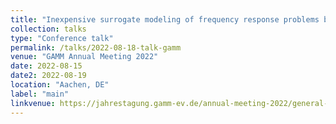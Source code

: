 ```yaml
---
title: "Inexpensive surrogate modeling of frequency response problems by greedy minimal rational interpolation"
collection: talks
type: "Conference talk"
permalink: /talks/2022-08-18-talk-gamm
venue: "GAMM Annual Meeting 2022"
date: 2022-08-15
date2: 2022-08-19
location: "Aachen, DE"
label: "main"
linkvenue: https://jahrestagung.gamm-ev.de/annual-meeting-2022/general-information/
---
```

